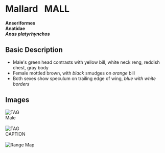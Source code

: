 # Mallard &nbsp; MALL
**Anseriformes**<br>
**Anatidae**<br>
***Anas platyrhynchos***

## Basic Description
- Male's green head contrasts with yellow bill, white neck reng, reddish chest, gray body
- Female mottled brown, with *black* smudges on *orange* bill
- Both sexes show speculum on trailing edge of wing, *blue with white borders*

<!--TAG helps me identify what the link points to-->
## Images
![TAG](mall.male)<br>
Male <br><br>
![TAG](mall.female)<br>
CAPTION <br><br>
![Range Map](mall.map)